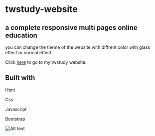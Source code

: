 # twstudy-website


## a complete responsive multi pages online education

you can change the theme of the website with diffrent color with glass effect or normal effect

Click [here](https://twstudy-website.vercel.app/) to go to my twstudy website.


## Built with

Html

Css

Javascript

Bootstrap


![Alt text](https://user-images.githubusercontent.com/87750899/212880641-a3114ce4-a708-4d0e-926e-c7368e78ce19.png)

